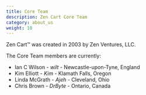 ```yaml
---
title: Core Team
description: Zen Cart Core Team 
category: about_us
weight: 10
---
```


Zen Cart&trade; was created in 2003 by Zen Ventures, LLC.

The Core Team members are currently: 

- Ian C Wilson - *wilt* - Newcastle-upon-Tyne, England 
- Kim Elliott - *Kim* - Klamath Falls, Oregon 
- Linda McGrath - *Ajeh* - Cleveland, Ohio 
- Chris Brown - *DrByte* - Ontario, Canada


